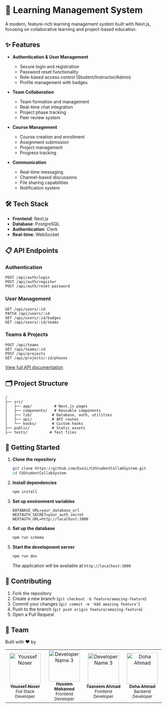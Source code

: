 # 🚀 Learning Management System

A modern, feature-rich learning management system built with Next.js, focusing on collaborative learning and project-based education.

## ✨ Features

- **Authentication & User Management**
  - Secure login and registration
  - Password reset functionality
  - Role-based access control (Student/Instructor/Admin)
  - Profile management with badges

- **Team Collaboration**
  - Team formation and management
  - Real-time chat integration
  - Project phase tracking
  - Peer review system

- **Course Management**
  - Course creation and enrollment
  - Assignment submission
  - Project management
  - Progress tracking

- **Communication**
  - Real-time messaging
  - Channel-based discussions
  - File sharing capabilities
  - Notification system

## 🛠️ Tech Stack

- **Frontend**: Next.js
- **Database**: PostgreSQL
- **Authentication**: Clerk
- **Real-time**: WebSocket

## 📋 API Endpoints

### Authentication
```
POST /api/auth/login
POST /api/auth/register
POST /api/auth/reset-password
```

### User Management
```
GET /api/users/:id
PATCH /api/users/:id
GET /api/users/:id/badges
GET /api/users/:id/teams
```

### Teams & Projects
```
POST /api/teams
GET /api/teams/:id
POST /api/projects
GET /api/projects/:id/phases
```

[View full API documentation](./docs/api.md)

## 🗂️ Project Structure

```
/
├── src/
│   ├── app/          # Next.js pages
│   ├── components/   # Reusable components
│   ├── lib/         # Database, auth, utilities
│   ├── api/         # API routes
│   └── hooks/       # Custom hooks
├── public/          # Static assets
├── tests/          # Test files
```

## 🚀 Getting Started

1. **Clone the repository**
   ```bash
   git clone https://github.com/Exo1i/CUStudentCollabSystem.git
   cd CUStudentCollabSystem
   ```

2. **Install dependencies**
   ```bash
   npm install
   ```

3. **Set up environment variables**

    ```env
    DATABASE_URL=your_database_url
    NEXTAUTH_SECRET=your_auth_secret
    NEXTAUTH_URL=http://localhost:3000
    ```  
  

5. **Set up the database**
   ```bash
   npm run schema
   ```

6. **Start the development server**
   ```bash
   npm run dev
   ```

   The application will be available at `http://localhost:3000`

## 🤝 Contributing
1. Fork the repository
2. Create a new branch (`git checkout -b feature/amazing-feature`)
3. Commit your changes (`git commit -m 'Add amazing feature'`)
4. Push to the branch (`git push origin feature/amazing-feature`)
5. Open a Pull Request

## 👥 Team

Built with ❤️ by 
<table>
<tr>
    <td align="center">
        <a href="https://github.com/exo1i">
            <img src="https://github.com/exo1i.png" width="100px;" alt="Youssef Noser"/><br />
            <sub><b>Youssef Noser</b></sub>
        </a><br />
        <sub>Full Stack Developer</sub>
    </td>
   <td align="center">
        <a href="https://github.com/Hussein-Mohamed1">
            <img src="https://github.com/Hussein-Mohamed1.png" width="100px;" alt="Developer Name 3"/><br />
            <sub><b>Hussien Mohamed</b></sub>
        </a><br />
        <sub>Frontend Developer</sub>
    </td>
    <td align="center">
          <a href="https://github.com/xx-Tasneem-Ahmed-xx">
              <img src="https://github.com/xx-Tasneem-Ahmed-xx.png" width="100px;" alt="Developer Name 3"/><br />
              <sub><b>Tasneem Ahmad</b></sub>
          </a><br />
          <sub>Frontend Developer</sub>
      </td>
    <td align="center">
        <a href="https://github.com/Doha-Ahmed-E">
            <img src="https://github.com/Doha-Ahmed-E.png" width="100px;" alt="Doha Ahmad"/><br />
            <sub><b>Doha Ahmad</b></sub>
        </a><br />
        <sub>Backend Developer</sub>
    </td>
   
</tr>
</table>
